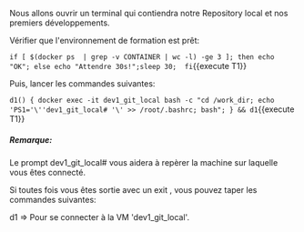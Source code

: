 
Nous allons ouvrir un terminal qui contiendra notre Repository local et nos premiers développements.

Vérifier que l'environnement de formation est prêt:

`if [ $(docker ps  | grep -v CONTAINER | wc -l) -ge 3 ]; then echo "OK"; else echo "Attendre 30s!";sleep 30;  fi`{{execute T1}}

Puis, lancer les commandes suivantes:

`d1() { docker exec -it dev1_git_local bash -c "cd /work_dir; echo 'PS1='\''dev1_git_local# '\' >> /root/.bashrc; bash"; } && d1`{{execute T1}}


##### _Remarque_:
Le prompt dev1_git_local#  vous aidera à repèrer la machine sur laquelle vous êtes connecté.

Si toutes fois vous êtes sortie avec un exit , vous pouvez taper les commandes suivantes:

d1 => Pour se connecter à la VM 'dev1_git_local'.


